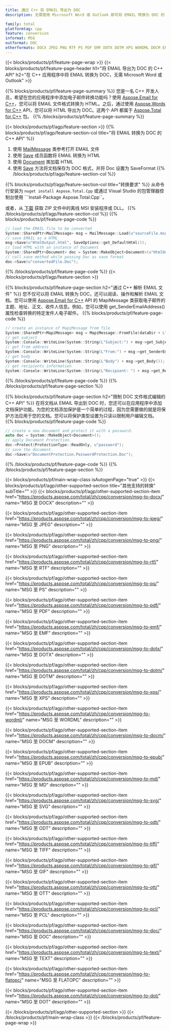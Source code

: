 ```yaml
---
title: 通过 C++ 将 EMAIL 导出为 DOC
description: 无需使用 Microsoft Word 或 Outlook 即可将 EMAIL 转换为 DOC 的 C++ API

family: total
platformtag: cpp
feature: conversion
informat: MSG
outformat: DOC
otherformats: DOCX JPEG PNG RTF PS PDF EMF DOTX DOTM XPS WORDML DOCM EPUB MD SVG ODT TIFF GIF OTT PCL BMP TEXT FLATOPC DOT
---
```

{{< blocks/products/pf/feature-page-wrap >}}
{{< blocks/products/pf/feature-page-header h1="将 EMAIL 导出为 DOC 的 C++ API" h2="在 C++ 应用程序中将 EMAIL 转换为 DOC，无需 Microsoft Word 或 Outlook" >}}

{{% blocks/products/pf/feature-page-summary %}}
您是一名 C++ 开发人员，希望在您的应用程序中添加电子邮件转换功能吗？使用 [Aspose.Email for C++](https://products.aspose.com/email/cpp/)，您可以将 EMAIL 文件格式转换为 HTML。之后，通过使用 [Aspose.Words for C++](https://products.aspose.com/words/cpp/) API，您可以将 HTML 导出为 DOC。这两个 API 都属于 [Aspose.Total for C++](https://products.aspose.com/total/cpp/) 包。 
{{% /blocks/products/pf/feature-page-summary  %}}

{{< blocks/products/pf/agp/feature-section >}}
{{% blocks/products/pf/agp/feature-section-col title="将 EMAIL 转换为 DOC 的 C++ API" %}}
1. 使用 [MailMessage](https://reference.aspose.com/email/cpp/class/aspose.email.mail_message) 类参考打开 EMAIL 文件
2. 使用 [Save](https://reference.aspose.com/email/cpp/class/aspose.email.mail_message#a7e7c6b50c8db5a8bcc6934db02b4a786) 成员函数将 EMAIL 转换为 HTML
3. 使用 [Document](https://reference.aspose.com/words/cpp/class/aspose.words.document) 类加载 HTML
4. 使用 [Save](https://reference.aspose.com/words/cpp/class/aspose.words.document#save_string_saveformat) 方法将文档保存为 DOC 格式，并将 Doc 设置为 SaveFormat
{{% /blocks/products/pf/agp/feature-section-col %}}

{{% blocks/products/pf/agp/feature-section-col title="转换要求" %}}
从命令行安装为 ```nuget install Aspose.Total.Cpp``` 或通过 Visual Studio 的包管理器控制台使用 ```Install-Package Aspose.Total.Cpp``。

或者，从 [下载](https://releases.aspose.com/total/cpp) 获取 ZIP 文件中的离线 MSI 安装程序或 DLL。
{{% /blocks/products/pf/agp/feature-section-col %}}
{{% blocks/products/pf/feature-page-code %}}

```cpp
// load the EMAIL file to be converted
System::SharedPtr<MailMessage> msg = MailMessage::Load(u"sourceFile.msg");
// save EMAIL as a HTML 
msg->Save(u"HtmlOutput.html", SaveOptions::get_DefaultHtml());  
// load HTML with an instance of Document
System::SharedPtr<Document> doc = System::MakeObject<Document>(u"HtmlOutput.html");
// call save method while passing Doc as save format
doc->Save(u"convertedFile.Doc");
```


{{% /blocks/products/pf/feature-page-code %}}
{{< /blocks/products/pf/agp/feature-section >}}

{{% blocks/products/pf/feature-page-section  h2="通过 C++ 解析 EMAIL 文件" %}}
您不仅可以将 EMAIL 转换为 DOC，还可以阅读、操作和解析 EMAIL 文档。您可以使用 [Aspose.Email for C++](https://products.aspose.com/email/cpp/) API 的 MapiMessage 类获取电子邮件的主题、地址、正文、收件人信息。例如，您可以使用 get_SenderEmailAddress() 属性检查转换的特定发件人电子邮件。
{{% blocks/products/pf/feature-page-code %}}

```cpp
// create an instance of MapiMessage from file
System::SharedPtr<MapiMessage> msg = MapiMessage::FromFile(dataDir + L"message.msg");
// get subject
System::Console::WriteLine(System::String(L"Subject:") + msg->get_Subject());
// get from address
System::Console::WriteLine(System::String(L"From:") + msg->get_SenderEmailAddress());
// get body
System::Console::WriteLine(System::String(L"Body") + msg->get_Body());
// get recipients information
System::Console::WriteLine(System::String(L"Recipient: ") + msg->get_Recipients());
```

{{% /blocks/products/pf/feature-page-code  %}}
{{% /blocks/products/pf/feature-page-section %}}

{{% blocks/products/pf/feature-page-section  h2="限制 DOC 文件格式编辑的 C++ API" %}}
在将文档从 EMAIL 导出到 DOC 时，您还可以在应用程序中添加文档保护功能。为您的文档添加保护是一个简单的过程，因为您需要做的就是将保护方法应用于您的文档。您可以将保护类型设置为只读以限制用户编辑文档。
{{% blocks/products/pf/feature-page-code %}}

```cpp
// create a new document and protect it with a password.
auto doc = System::MakeObject<Document>();
// apply Document Protection.
doc->Protect(ProtectionType::ReadOnly, u"password");
// save the document.
doc->Save(u"DocumentProtection.PasswordProtection.Doc");
```

{{% /blocks/products/pf/feature-page-code  %}}
{{% /blocks/products/pf/feature-page-section %}}

{{< blocks/products/pf/main-wrap-class isAutogenPage="true" >}}
{{< blocks/products/pf/agp/other-supported-section title="其他支持的转换" subTitle="" >}}
{{< blocks/products/pf/agp/other-supported-section-item href="https://products.aspose.com/total/zh/cpp/conversion/msg-to-docx/" name="MSG 至 DOCX" description="" >}}

{{< blocks/products/pf/agp/other-supported-section-item href="https://products.aspose.com/total/zh/cpp/conversion/msg-to-jpeg/" name="MSG 至 JPEG" description="" >}}

{{< blocks/products/pf/agp/other-supported-section-item href="https://products.aspose.com/total/zh/cpp/conversion/msg-to-png/" name="MSG 至 PNG" description="" >}}

{{< blocks/products/pf/agp/other-supported-section-item href="https://products.aspose.com/total/zh/cpp/conversion/msg-to-rtf/" name="MSG 至 RTF" description="" >}}

{{< blocks/products/pf/agp/other-supported-section-item href="https://products.aspose.com/total/zh/cpp/conversion/msg-to-ps/" name="MSG 至 PS" description="" >}}

{{< blocks/products/pf/agp/other-supported-section-item href="https://products.aspose.com/total/zh/cpp/conversion/msg-to-pdf/" name="MSG 至 PDF" description="" >}}

{{< blocks/products/pf/agp/other-supported-section-item href="https://products.aspose.com/total/zh/cpp/conversion/msg-to-emf/" name="MSG 至 EMF" description="" >}}

{{< blocks/products/pf/agp/other-supported-section-item href="https://products.aspose.com/total/zh/cpp/conversion/msg-to-dotx/" name="MSG 至 DOTX" description="" >}}

{{< blocks/products/pf/agp/other-supported-section-item href="https://products.aspose.com/total/zh/cpp/conversion/msg-to-dotm/" name="MSG 至 DOTM" description="" >}}

{{< blocks/products/pf/agp/other-supported-section-item href="https://products.aspose.com/total/zh/cpp/conversion/msg-to-xps/" name="MSG 至 XPS" description="" >}}

{{< blocks/products/pf/agp/other-supported-section-item href="https://products.aspose.com/total/zh/cpp/conversion/msg-to-wordml/" name="MSG 至 WORDML" description="" >}}

{{< blocks/products/pf/agp/other-supported-section-item href="https://products.aspose.com/total/zh/cpp/conversion/msg-to-docm/" name="MSG 至 DOCM" description="" >}}

{{< blocks/products/pf/agp/other-supported-section-item href="https://products.aspose.com/total/zh/cpp/conversion/msg-to-epub/" name="MSG 至 EPUB" description="" >}}

{{< blocks/products/pf/agp/other-supported-section-item href="https://products.aspose.com/total/zh/cpp/conversion/msg-to-md/" name="MSG 至 MD" description="" >}}

{{< blocks/products/pf/agp/other-supported-section-item href="https://products.aspose.com/total/zh/cpp/conversion/msg-to-svg/" name="MSG 至 SVG" description="" >}}

{{< blocks/products/pf/agp/other-supported-section-item href="https://products.aspose.com/total/zh/cpp/conversion/msg-to-odt/" name="MSG 至 ODT" description="" >}}

{{< blocks/products/pf/agp/other-supported-section-item href="https://products.aspose.com/total/zh/cpp/conversion/msg-to-tiff/" name="MSG 至 TIFF" description="" >}}

{{< blocks/products/pf/agp/other-supported-section-item href="https://products.aspose.com/total/zh/cpp/conversion/msg-to-gif/" name="MSG 至 GIF" description="" >}}

{{< blocks/products/pf/agp/other-supported-section-item href="https://products.aspose.com/total/zh/cpp/conversion/msg-to-ott/" name="MSG 至 OTT" description="" >}}

{{< blocks/products/pf/agp/other-supported-section-item href="https://products.aspose.com/total/zh/cpp/conversion/msg-to-pcl/" name="MSG 至 PCL" description="" >}}

{{< blocks/products/pf/agp/other-supported-section-item href="https://products.aspose.com/total/zh/cpp/conversion/msg-to-doc/" name="MSG 至 DOC" description="" >}}

{{< blocks/products/pf/agp/other-supported-section-item href="https://products.aspose.com/total/zh/cpp/conversion/msg-to-text/" name="MSG 至 TEXT" description="" >}}

{{< blocks/products/pf/agp/other-supported-section-item href="https://products.aspose.com/total/zh/cpp/conversion/msg-to-flatopc/" name="MSG 至 FLATOPC" description="" >}}

{{< blocks/products/pf/agp/other-supported-section-item href="https://products.aspose.com/total/zh/cpp/conversion/msg-to-dot/" name="MSG 至 DOT" description="" >}}


{{< /blocks/products/pf/agp/other-supported-section >}}
{{< /blocks/products/pf/main-wrap-class >}}
{{< /blocks/products/pf/feature-page-wrap >}}